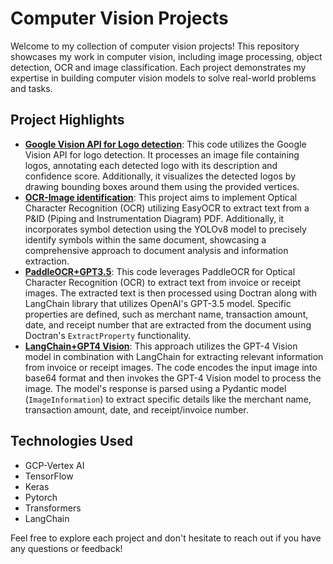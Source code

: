 # Computer Vision Projects

Welcome to my collection of computer vision projects! This repository showcases my work in computer vision, including image processing, object detection, OCR and image classification. Each project demonstrates my expertise in building computer vision models to solve real-world problems and tasks.

## Project Highlights

- **[Google Vision API for Logo detection](https://github.com/jahnvisikligar/Computer-Vision/tree/main/Google_Vision_API)**: This code utilizes the Google Vision API for logo detection. It processes an image file containing logos, annotating each detected logo with its description and confidence score. Additionally, it visualizes the detected logos by drawing bounding boxes around them using the provided vertices.
- **[OCR-Image identification](https://github.com/jahnvisikligar/Computer-Vision/tree/main/OCR_Image%20identification)**: This project aims to implement Optical Character Recognition (OCR) utilizing EasyOCR to extract text from a P&ID (Piping and Instrumentation Diagram) PDF. Additionally, it incorporates symbol detection using the YOLOv8 model to precisely identify symbols within the same document, showcasing a comprehensive approach to document analysis and information extraction.
- **[PaddleOCR+GPT3.5](https://github.com/jahnvisikligar/Computer-Vision/tree/main/PaddleOCR%2BGPT3.5)**: This code leverages PaddleOCR for Optical Character Recognition (OCR) to extract text from invoice or receipt images. The extracted text is then processed using Doctran along with LangChain library that utilizes OpenAI's GPT-3.5 model. Specific properties are defined, such as merchant name, transaction amount, date, and receipt number that are extracted from the document using Doctran's `ExtractProperty` functionality.
- **[LangChain+GPT4 Vision](https://github.com/jahnvisikligar/Computer-Vision/tree/main/LangChain%2BGPT4%20Vision)**: This approach utilizes the GPT-4 Vision model in combination with LangChain for extracting relevant information from invoice or receipt images. The code encodes the input image into base64 format and then invokes the GPT-4 Vision model to process the image. The model's response is parsed using a Pydantic model (`ImageInformation`) to extract specific details like the merchant name, transaction amount, date, and receipt/invoice number.

## Technologies Used

- GCP-Vertex AI
- TensorFlow
- Keras
- Pytorch
- Transformers
- LangChain


Feel free to explore each project and don't hesitate to reach out if you have any questions or feedback!
